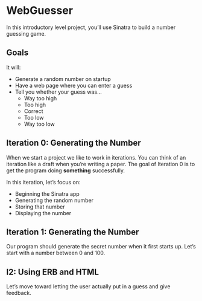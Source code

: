 # WebGuesser

In this introductory level project, you’ll use Sinatra to build a number guessing game.

## Goals

It will:

- Generate a random number on startup
- Have a web page where you can enter a guess
- Tell you whether your guess was…
    - Way too high
    - Too high
    - Correct
    - Too low
    - Way too low

## Iteration 0: Generating the Number

When we start a project we like to work in iterations. You can think of an iteration like a draft when you’re writing a
paper. The goal of Iteration 0 is to get the program doing **something** successfully.

In this iteration, let’s focus on:

- Beginning the Sinatra app
- Generating the random number
- Storing that number
- Displaying the number

## Iteration 1: Generating the Number

Our program should generate the secret number when it first starts up. Let’s start with a number between 0 and 100.

## I2: Using ERB and HTML

Let’s move toward letting the user actually put in a guess and give feedback.
